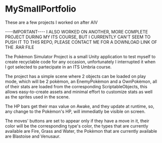 # MySmallPortfolio
These are a few projects I worked on after AIV

----IMPORTANT----
I ALSO WORKED ON ANOTHER, MORE COMPLETE PROJECT DURING MY ITS COURSE, BUT I CURRENTLY CAN'T SEEM TO PUSH IT TO THIS REPO, PLEASE CONTACT ME FOR A DOWNLOAD LINK OF THE
.RAR FILE


The Pokèmon Simulator Project is a small Unity application to test myself to create recyclable code for any occasion, unfortunately I interrupted it when I got
selected to partecipate in an ITS Umbria course.

The project has a simple scene where 2 objects can be loaded on play mode, which will be 2 pokèmon, an EnemyPokèmon and a OwnPokèmon, all of their stats are loaded
from the corresponding ScriptableObjects, this allows easy-to-create assets and minimal effort to customize stats as well as the sprites used in the scene.

The HP bars get their max value on Awake, and they update at runtime, so, any change to the Pokèmon's HP, will immediatly be visible on screen.

The moves' buttons are set to appear only if they have a move in it, their color will be the corresponding type's color, the types that are currently available are Fire,
Grass and Water, the Pokèmon that are currently available are Blastoise and Venusaur.
